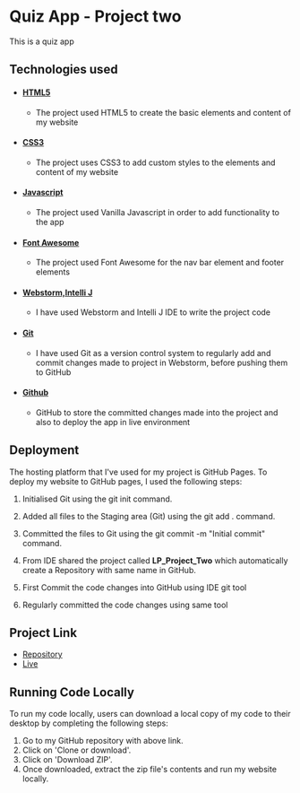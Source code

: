 # Quiz App - Project two

This is a quiz app

## Technologies used

* #### [HTML5]()
    * The project used HTML5 to create the basic elements and content of my website
* #### [CSS3]()
    * The project uses CSS3 to add custom styles to the elements and content of my website
* #### [Javascript]()
    * The project used Vanilla Javascript in order to add functionality to the app
* #### [Font Awesome]()
    * The project used Font Awesome for the nav bar element and footer elements
* #### [Webstorm,Intelli J]()
    * I have used Webstorm and Intelli J IDE to write the project code
* #### [Git]()
    * I have used Git as a version control system to regularly add and commit changes made to project in Webstorm,
      before pushing them to GitHub
* #### [Github]()
    * GitHub to store the committed changes made into the project and also to deploy the app in live environment

## Deployment

The hosting platform that I've used for my project is GitHub Pages.
To deploy my website to GitHub pages, I used the following steps:

1. Initialised Git using the git init command.

2. Added all files to the Staging area (Git) using the git add . command.

3. Committed the files to Git using the git commit -m "Initial commit" command.

4. From IDE shared the project called **LP_Project_Two** which automatically create a Repository with same name in
   GitHub.

5. First Commit the code changes into GitHub using IDE git tool

6. Regularly committed the code changes using same tool

## Project Link

* [Repository](https://github.com/sahilbanait/LP_ProjectTwo)
* [Live](http://sahilbanait.me/LP_ProjectTwo/)

## Running Code Locally

To run my code locally, users can download a local copy of my code to their desktop by completing the following steps:

1. Go to my GitHub repository with above link.
2. Click on 'Clone or download'.
3. Click on 'Download ZIP'.
4. Once downloaded, extract the zip file's contents and run my website locally.
